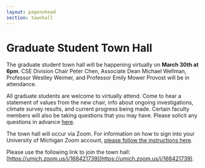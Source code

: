 ```yaml
---
layout: pagenohead
section: townhall
---
```


Graduate Student Town Hall
==========

The graduate student town hall will be happening virtually on **March 30th at 6pm**. CSE Division Chair Peter Chen, Associate Dean Michael Wellman, Professor Westley Weimer, and Professor Emily Mower Provost will be in attendance.

All graduate students are welcome to virtually attend. Come to hear a statement of values from the new chair, info about ongoing investigations, climate survey results, and current progress being made. Certain faculty members will also be taking questions that you may have. Please solicit any questions in advance [here](https://pigeonhole.at/CSEGRADSTUDENTS2020).

The town hall will occur via Zoom. For information on how to sign into your University of Michigan Zoom account, [please follow the instructions here](https://its.umich.edu/communication/videoconferencing/zoom).

Please use the following link to join the town hall: [https://umich.zoom.us/j/168421739](https://umich.zoom.us/j/168421739).

